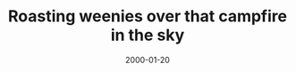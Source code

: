 ---
layout: base.njk
title : 'Roasting weenies over that campfire in the sky' 
view_title : 'None' 
year : '2000' 
date : '2000-01-20' 
img_file : '/drawing/roasting.png' 
html_file : 'roasting' 
next_html : 'isgood.html' 
year_order : '48' 
permalink : "title/{{html_file}}.html"
---
